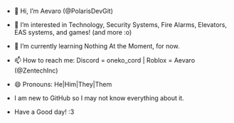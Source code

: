 - 👋 Hi, I’m Aevaro (@PolarisDevGit)
- 👀 I’m interested in Technology, Security Systems, Fire Alarms, Elevators, EAS systems, and games! (and more :o)
- 🌱 I’m currently learning Nothing At the Moment, for now.
- 📫 How to reach me: Discord = oneko_cord | Roblox = Aevaro (@ZentechInc)
- 😄 Pronouns: He|Him|They|Them
- I am new to GitHub so I may not know everything about it.

- Have a Good day! :3
<!---
PolarisDevGit/PolarisDevGit is a ✨ special ✨ repository because its `README.md` (this file) appears on your GitHub profile.
You can click the Preview link to take a look at your changes.
--->
